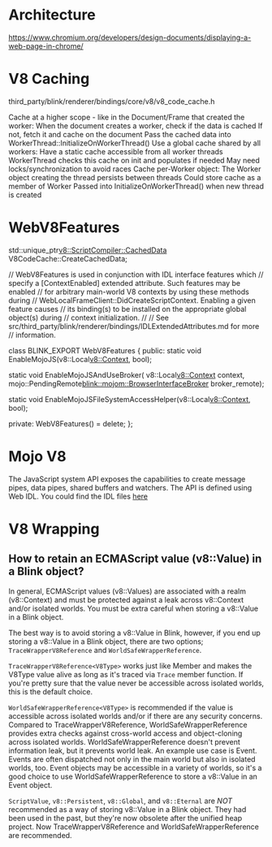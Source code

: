# Architecture 

https://www.chromium.org/developers/design-documents/displaying-a-web-page-in-chrome/


# V8 Caching

third_party/blink/renderer/bindings/core/v8/v8_code_cache.h


Cache at a higher scope - like in the Document/Frame that created the worker:
When the document creates a worker, check if the data is cached
If not, fetch it and cache on the document
Pass the cached data into WorkerThread::InitializeOnWorkerThread()
Use a global cache shared by all workers:
Have a static cache accessible from all worker threads
WorkerThread checks this cache on init and populates if needed
May need locks/synchronization to avoid races
Cache per-Worker object:
The Worker object creating the thread persists between threads
Could store cache as a member of Worker
Passed into InitializeOnWorkerThread() when new thread is created

# WebV8Features

std::unique_ptr<v8::ScriptCompiler::CachedData> V8CodeCache::CreateCachedData;


// WebV8Features is used in conjunction with IDL interface features which
// specify a [ContextEnabled] extended attribute. Such features may be enabled
// for arbitrary main-world V8 contexts by using these methods during
// WebLocalFrameClient::DidCreateScriptContext. Enabling a given feature causes
// its binding(s) to be installed on the appropriate global object(s) during
// context initialization.
//
// See src/third_party/blink/renderer/bindings/IDLExtendedAttributes.md for more
// information.

class BLINK_EXPORT WebV8Features {
 public:
  static void EnableMojoJS(v8::Local<v8::Context>, bool);

  static void EnableMojoJSAndUseBroker(
      v8::Local<v8::Context> context,
      mojo::PendingRemote<blink::mojom::BrowserInterfaceBroker> broker_remote);

  static void EnableMojoJSFileSystemAccessHelper(v8::Local<v8::Context>, bool);

 private:
  WebV8Features() = delete;
};

# Mojo V8

The JavaScript system API exposes the capabilities to create message pipes, data
pipes, shared buffers and watchers. The API is defined using Web IDL. You could
find the IDL files [here](https://cs.chromium.org/chromium/src/third_party/blink/renderer/core/mojo/)



# V8 Wrapping


## How to retain an ECMAScript value (v8::Value) in a Blink object?

In general, ECMAScript values (v8::Values) are associated with a realm
(v8::Context) and must be protected against a leak across v8::Context and/or
isolated worlds.  You must be extra careful when storing a v8::Value in a Blink
object.

The best way is to avoid storing a v8::Value in Blink, however, if you end up
storing a v8::Value in a Blink object, there are two options;
`TraceWrapperV8Reference` and `WorldSafeWrapperReference`.

`TraceWrapperV8Reference<V8Type>` works just like Member<BlinkType> and makes the
V8Type value alive as long as it's traced via `Trace` member function.  If
you're pretty sure that the value never be accessible across isolated worlds,
this is the default choice.

`WorldSafeWrapperReference<V8Type>` is recommended if the value is accessible
across isolated worlds and/or if there are any security concerns.  Compared to
TraceWrapperV8Reference, WorldSafeWrapperReference provides extra checks against
cross-world access and object-cloning across isolated worlds.
WorldSafeWrapperReference doesn't prevent information leak, but it prevents world
leak.  An example use case is Event.  Events are often dispatched not only in
the main world but also in isolated worlds, too.  Event objects may be
accessible in a variety of worlds, so it's a good choice to use
WorldSafeWrapperReference to store a v8::Value in an Event object.

`ScriptValue`, `v8::Persistent`, `v8::Global`, and `v8::Eternal` are _NOT_
recommended as a way of storing v8::Value in a Blink object.  They had been used
in the past, but they're now obsolete after the unified heap project.  Now
TraceWrapperV8Reference and WorldSafeWrapperReference are recommended.


